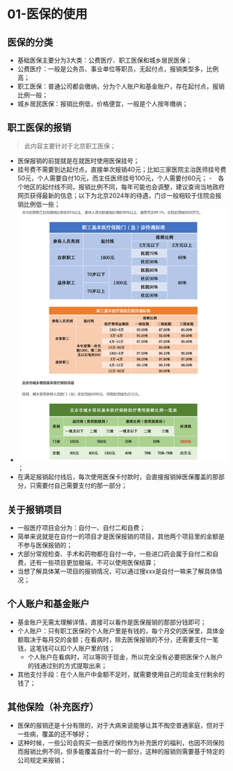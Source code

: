 
# 01-医保的使用

## 医保的分类

- 基础医保主要分为3大类：公费医疗、职工医保和城乡居民医保；
- 公费医疗：一般是公务员、事业单位等职员，无起付点，报销类型多，比例高；
- 职工医保：普通公司都会缴纳，分为个人账户和基金账户，存在起付点，报销比例一般；
- 城乡居民医保：报销比例低，价格便宜，一般是个人按年缴纳；

## 职工医保的报销

> 此内容主要针对于北京职工医保；

- 医保报销的前提就是在就医时使用医保挂号；
- 挂号费不需要到达起付点，直接单次报销40元；比如三家医院主治医师挂号费50元，个人需要自付10元，而主任医师挂号100元，个人需要付60元；
-　各个地区的起付线不同，报销比例不同，每年可能也会调整，建议查询当地政府网页获得最新的信息；以下为北京2024年的待遇，门诊一般相较于住院会报销比例低一些；
- ![alt text](image.png)；
- 在满足报销起付线后，每次使用医保卡付款时，会直接报销掉医保覆盖的那部分，只需要付自己需要支付的那一部分；

## 关于报销项目

- 一般医疗项目会分为：自付一、自付二和自费；
- 简单来说就是在自付一的项目才是医保报销的项目，其他两个项目里的金额是不参与医保报销的；
- 大部分常规检查、手术和药物都在自付一中，一些进口药会属于自付二和自费，还有一些项目更加极端，不可以使用医保结算；
- 当想了解具体某一项目的报销情况，可以通过搜xxx是自付一嘛来了解具体情况；

## 个人账户和基金账户

- 基金账户无需太理解详情，直接可以看作是医保报销的那部分钱即可；
- 个人账户：只有职工医保的个人账户里是有钱的，每个月交的医保里，具体金额取决于每月交的金额；在看病时，除去医保报销的不分，还需要支付一笔钱，这笔钱可以扣个人账户里的钱；
  - 个人账户在看病时，可以等同于现金，所以完全没有必要把医保个人账户的钱通过别的方式提取出来；
- 其他支付手段：在个人账户中金额不足时，就需要使用自己的现金支付剩余的钱了；

## 其他保险（补充医疗）

- 医保的报销还是十分有限的，对于大病来说能够让其不掏空普通家庭，但对于一些病，覆盖的还不够好；
- 这种时候，一些公司会购买一些医疗保险作为补充医疗的福利，也因不同保险而报销比例不同，但多能覆盖自付一的一部分，这种的报销则需要基于特定的公司规定来报销；